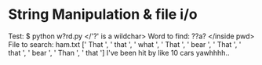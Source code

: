 # String Manipulation & file i/o

Test:
<cr> $ python w\?rd.py
<cr> </'?' is a wildchar> Word to find: ??a?
<cr> </inside pwd> File to search: ham.txt
<cr> [' That ', ' that ', ' what ', ' That ', ' bear ', ' That ', ' that ', ' bear ', ' Than ', ' that ']
<cr> I've been hit by like 10 cars
<cr><t><t> yawhhhh.. <two deers at a bar>
